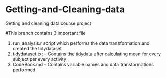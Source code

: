 # Getting-and-Cleaning-data
Getting and cleaning data course project


#This branch contains 3 important file


1. run_analysis.r script which performs the data transformation and created the tidydataset
2. tidydataset.txt - Contains the tidydata after calculating mean for every subject per every activity
3. CodeBook.md - Contains variable names and data transformations performed
